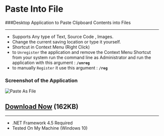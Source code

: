 Paste Into File
===========

###Desktop Application to Paste Clipboard Contents into Files

----------------

+ Supports  Any type of Text, Source Code , Images.
+ Change the current saving location or type it yourself.
+ Shortcut in Context Menu (Right Click)
+ to `Unregister` the application and remove the Context Menu Shortcut from your system run the command line as Administrator and run the application with this argument : **`/unreg`**
+ to manually `Register` it use this argument : **`/reg`**

### Screenshot of the Application
![Paste As File](https://raw.githubusercontent.com/EslaMx7/PasteIntoFiles/master/PasteIntoFile/screenshot.png)

## [Download Now](https://goo.gl/aBlfYQ) (162KB)

----------------
+ .NET Framework 4.5 Required
+ Tested On My Machine (Windows 10)
